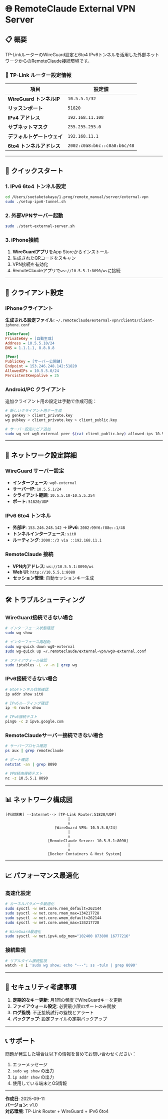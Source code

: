 # 🌐 RemoteClaude External VPN Server

## 📋 概要

TP-LinkルーターのWireGuard設定と6to4 IPv6トンネルを活用した外部ネットワークからのRemoteClaude接続環境です。

### 🔧 TP-Link ルーター設定情報

| 項目 | 設定値 |
|------|--------|
| **WireGuard トンネルIP** | `10.5.5.1/32` |
| **リッスンポート** | `51820` |
| **IPv4 アドレス** | `192.168.11.108` |
| **サブネットマスク** | `255.255.255.0` |
| **デフォルトゲートウェイ** | `192.168.11.1` |
| **6to4 トンネルアドレス** | `2002:c0a8:b6c::c0a8:b6c/48` |

---

## 🚀 クイックスタート

### 1. IPv6 6to4 トンネル設定

```bash
cd /Users/suetaketakaya/1.prog/remote_manual/server/external-vpn
sudo ./setup-ipv6-tunnel.sh
```

### 2. 外部VPNサーバー起動

```bash
sudo ./start-external-server.sh
```

### 3. iPhone接続

1. **WireGuardアプリ**をApp Storeからインストール
2. 生成されたQRコードをスキャン
3. VPN接続を有効化
4. RemoteClaudeアプリで`ws://10.5.5.1:8090/ws`に接続

---

## 📱 クライアント設定

### iPhoneクライアント

**生成される設定ファイル**: `~/.remoteclaude/external-vpn/clients/client-iphone.conf`

```ini
[Interface]
PrivateKey = [自動生成]
Address = 10.5.5.10/24
DNS = 1.1.1.1, 8.8.8.8

[Peer]
PublicKey = [サーバー公開鍵]
Endpoint = 153.246.248.142:51820
AllowedIPs = 10.5.5.0/24
PersistentKeepalive = 25
```

### Android/PC クライアント

追加クライアント用の設定は手動で作成可能：

```bash
# 新しいクライアント用キー生成
wg genkey > client_private.key
wg pubkey < client_private.key > client_public.key

# サーバー設定にピア追加
sudo wg set wg0-external peer $(cat client_public.key) allowed-ips 10.5.5.11/32
```

---

## 🔧 ネットワーク設定詳細

### WireGuard サーバー設定

- **インターフェース**: `wg0-external`
- **サーバーIP**: `10.5.5.1/24`
- **クライアント範囲**: `10.5.5.10-10.5.5.254`
- **ポート**: `51820/UDP`

### IPv6 6to4 トンネル

- **外部IP**: `153.246.248.142` → **IPv6**: `2002:99f6:f88e::1/48`
- **トンネルインターフェース**: `sit0`
- **ルーティング**: `2000::/3 via ::192.168.11.1`

### RemoteClaude 接続

- **VPN内アドレス**: `ws://10.5.5.1:8090/ws`
- **Web UI**: `http://10.5.5.1:8080`
- **セッション管理**: 自動セッションキー生成

---

## 🛠️ トラブルシューティング

### WireGuard接続できない場合

```bash
# インターフェース状態確認
sudo wg show

# インターフェース再起動
sudo wg-quick down wg0-external
sudo wg-quick up ~/.remoteclaude/external-vpn/wg0-external.conf

# ファイアウォール確認
sudo iptables -L -v -n | grep wg
```

### IPv6接続できない場合

```bash
# 6to4トンネル状態確認
ip addr show sit0

# IPv6ルーティング確認
ip -6 route show

# IPv6接続テスト
ping6 -c 3 ipv6.google.com
```

### RemoteClaudeサーバー接続できない場合

```bash
# サーバープロセス確認
ps aux | grep remoteclaude

# ポート確認
netstat -an | grep 8090

# VPN経由接続テスト
nc -z 10.5.5.1 8090
```

---

## 📊 ネットワーク構成図

```
[外部端末] --Internet--> [TP-Link Router:51820/UDP] 
                            |
                            v
                      [WireGuard VPN: 10.5.5.0/24]
                            |
                            v
                   [RemoteClaude Server: 10.5.5.1:8090]
                            |
                            v
                   [Docker Containers & Host System]
```

---

## 📈 パフォーマンス最適化

### 高速化設定

```bash
# カーネルパラメータ最適化
sudo sysctl -w net.core.rmem_default=262144
sudo sysctl -w net.core.rmem_max=134217728
sudo sysctl -w net.core.wmem_default=262144
sudo sysctl -w net.core.wmem_max=134217728

# WireGuard最適化
sudo sysctl -w net.ipv4.udp_mem="102400 873800 16777216"
```

### 接続監視

```bash
# リアルタイム接続監視
watch -n 1 'sudo wg show; echo "---"; ss -tuln | grep 8090'
```

---

## 🔐 セキュリティ考慮事項

1. **定期的なキー更新**: 月1回の頻度でWireGuardキーを更新
2. **ファイアウォール設定**: 必要最小限のポートのみ開放
3. **ログ監視**: 不正接続試行の監視とアラート
4. **バックアップ**: 設定ファイルの定期バックアップ

---

## 📞 サポート

問題が発生した場合は以下の情報を含めてお問い合わせください：

1. エラーメッセージ
2. `sudo wg show` の出力
3. `ip addr show` の出力
4. 使用している端末とOS情報

---

**作成日**: 2025-09-11  
**バージョン**: v1.0  
**対応環境**: TP-Link Router + WireGuard + IPv6 6to4